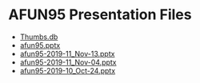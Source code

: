 <!--
This is a machine generated file, and should not be edited, as it will be overwritten with future updates.
-->

# AFUN95 Presentation Files

- [Thumbs.db](https://globaleventcdn.blob.core.windows.net/assets/afun/afun95/Thumbs.db)
- [afun95.pptx](https://globaleventcdn.blob.core.windows.net/assets/afun/afun95/afun95.pptx)
- [afun95-2019-11_Nov-13.pptx](https://globaleventcdn.blob.core.windows.net/assets/afun/afun95/afun95-2019-11_Nov-13.pptx)
- [afun95-2019-11_Nov-04.pptx](https://globaleventcdn.blob.core.windows.net/assets/afun/afun95/afun95-2019-11_Nov-04.pptx)
- [afun95-2019-10_Oct-24.pptx](https://globaleventcdn.blob.core.windows.net/assets/afun/afun95/afun95-2019-10_Oct-24.pptx)


